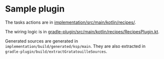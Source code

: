 # Sample plugin

The tasks actions are in [implementation/src/main/kotlin/recipes/](implementation/src/main/kotlin/recipes/). 

The wiring logic is in [gradle-plugin/src/main/kotlin/recipes/RecipesPlugin.kt](gradle-plugin/src/main/kotlin/recipes/RecipesPlugin.kt).

Generated sources are generated in `implementation/build/generated/ksp/main`. They are also extracted in `gradle-plugin/build/extractGratatouilleSources`. 

